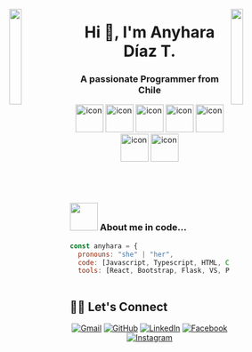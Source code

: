 
<img align="left" src="https://user-images.githubusercontent.com/65187002/144930161-2f783401-8d27-4fdf-a2f7-cc0ba32f1f1f.gif" width="21%" style="display:inline;"><img align="right" src="https://user-images.githubusercontent.com/65187002/144930161-2f783401-8d27-4fdf-a2f7-cc0ba32f1f1f.gif" width="21%" style="display:inline;">

<h1 align="center">Hi 👋, I'm Anyhara Díaz T.</h1>
<h3 align="center">A passionate Programmer from Chile</h3>


<div align="center">
  <img src="https://techstack-generator.vercel.app/python-icon.svg" alt="icon" width="50" height="50" />
  <img src="https://techstack-generator.vercel.app/ts-icon.svg" alt="icon" width="50" height="50" />
  <img src="https://techstack-generator.vercel.app/js-icon.svg" alt="icon"width="50" height="50" />
  <img src="https://techstack-generator.vercel.app/react-icon.svg" alt="icon" width="50" height="50" />
  <img src="https://techstack-generator.vercel.app/mysql-icon.svg" alt="icon" width="50" height="50" />
  <img src="https://techstack-generator.vercel.app/github-icon.svg" alt="icon" width="50" height="50" />
  <img src="https://techstack-generator.vercel.app/restapi-icon.svg" alt="icon" width="50" height="50" />
</div>

<br></br>


### <img src="https://media.giphy.com/media/VgCDAzcKvsR6OM0uWg/giphy.gif" width="50"> About me in code...  

```javascript
const anyhara = {
  pronouns: "she" | "her",
  code: [Javascript, Typescript, HTML, CSS, Python],
  tools: [React, Bootstrap, Flask, VS, Postman],
  
```


## 🙋‍♀️ Let's Connect
<p align="center">
	<a href="mailto:anyhara.dt@gmail.com"><img src="https://img.icons8.com/bubbles/50/000000/gmail.png" alt="Gmail"/></a>
	<a href="https://github.com/Anyhara"><img src="https://img.icons8.com/bubbles/50/000000/github.png" alt="GitHub"/></a>
	<a href="https://www.linkedin.com/in/anyhara-d%C3%ADaz-tobar/"><img src="https://img.icons8.com/bubbles/50/000000/linkedin.png" alt="LinkedIn"/></a>
	<a href="https://www.facebook.com/anyhary/?locale=es_LA"><img src="https://img.icons8.com/bubbles/50/000000/facebook-new.png" alt="Facebook"/></a>
	<a href="https://instagram.com/any.any.any"><img src="https://img.icons8.com/bubbles/50/000000/instagram.png" alt="Instagram"/></a>
	
</p>

<br><br>
